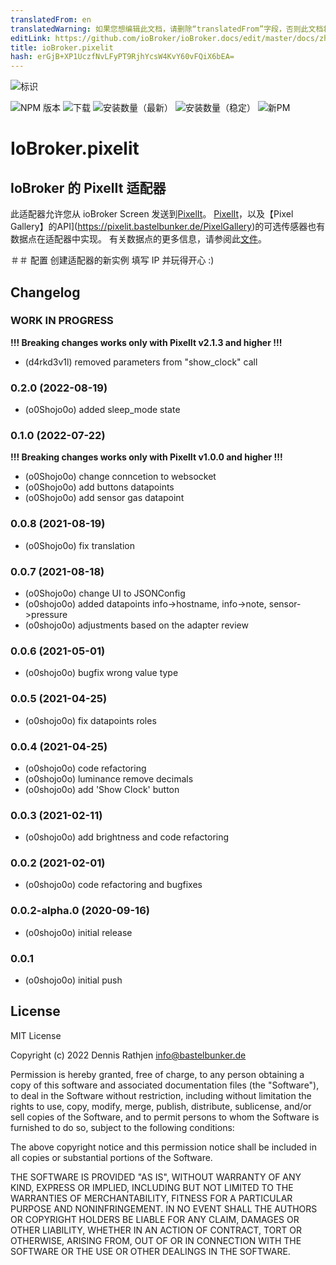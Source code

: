 ```yaml
---
translatedFrom: en
translatedWarning: 如果您想编辑此文档，请删除“translatedFrom”字段，否则此文档将再次自动翻译
editLink: https://github.com/ioBroker/ioBroker.docs/edit/master/docs/zh-cn/adapterref/iobroker.pixelit/README.md
title: ioBroker.pixelit
hash: erGjB+XP1UczfNvLFyPT9RjhYcsW4KvY60vFQiX6bEA=
---
```

![标识](../../../en/adapterref/iobroker.pixelit/admin/pixelit.png)

![NPM 版本](http://img.shields.io/npm/v/iobroker.pixelit.svg)
![下载](https://img.shields.io/npm/dm/iobroker.pixelit.svg)
![安装数量（最新）](http://iobroker.live/badges/pixelit-installed.svg)
![安装数量（稳定）](http://iobroker.live/badges/pixelit-stable.svg)
![新PM](https://nodei.co/npm/iobroker.pixelit.png?downloads=true)

# IoBroker.pixelit
## IoBroker 的 PixelIt 适配器
此适配器允许您从 ioBroker Screen 发送到[PixelIt](https://github.com/pixelit-project/PixelIt)。
[PixelIt](https://github.com/pixelit-project/PixelIt)，以及【Pixel Gallery】的API](https://pixelit.bastelbunker.de/PixelGallery)的可选传感器也有数据点在适配器中实现。
有关数据点的更多信息，请参阅此[文件](https://pixelit-project.github.io/iobroker.html)。

＃＃ 配置
创建适配器的新实例 填写 IP 并玩得开心 :)

## Changelog

<!--
 https://github.com/AlCalzone/release-script#usage
    npm run release major -- -p iobroker license --all 0.9.8 -> 1.0.0
    npm run release minor -- -p iobroker license --all 0.9.8 -> 0.10.0
    npm run release patch -- -p iobroker license --all 0.9.8 -> 0.9.9
    npm run release prerelease beta -- -p iobroker license --all v0.2.1 -> v0.2.2-beta.0
	Placeholder for the next version (at the beginning of the line):
	### **WORK IN PROGRESS**
-->

### **WORK IN PROGRESS**
**!!! Breaking changes works only with PixelIt v2.1.3 and higher !!!**
- (d4rkd3v1l)  removed parameters from "show_clock" call

### 0.2.0 (2022-08-19)

-   (o0Shojo0o) added sleep_mode state

### 0.1.0 (2022-07-22)
**!!! Breaking changes works only with PixelIt v1.0.0 and higher !!!**
-   (o0Shojo0o) change conncetion to websocket
-   (o0Shojo0o) add buttons datapoints
-   (o0Shojo0o) add sensor gas datapoint

### 0.0.8 (2021-08-19)

-   (o0Shojo0o) fix translation

### 0.0.7 (2021-08-18)

-   (o0Shojo0o) change UI to JSONConfig
-   (o0shojo0o) added datapoints info->hostname, info->note, sensor->pressure
-   (o0shojo0o) adjustments based on the adapter review

### 0.0.6 (2021-05-01)

-   (o0shojo0o) bugfix wrong value type

### 0.0.5 (2021-04-25)

-   (o0shojo0o) fix datapoints roles

### 0.0.4 (2021-04-25)

-   (o0shojo0o) code refactoring
-   (o0shojo0o) luminance remove decimals
-   (o0shojo0o) add 'Show Clock' button

### 0.0.3 (2021-02-11)

-   (o0shojo0o) add brightness and code refactoring

### 0.0.2 (2021-02-01)

-   (o0shojo0o) code refactoring and bugfixes

### 0.0.2-alpha.0 (2020-09-16)

-   (o0shojo0o) initial release

### 0.0.1

-   (o0shojo0o) initial push

## License

MIT License

Copyright (c) 2022 Dennis Rathjen <info@bastelbunker.de>

Permission is hereby granted, free of charge, to any person obtaining a copy
of this software and associated documentation files (the "Software"), to deal
in the Software without restriction, including without limitation the rights
to use, copy, modify, merge, publish, distribute, sublicense, and/or sell
copies of the Software, and to permit persons to whom the Software is
furnished to do so, subject to the following conditions:

The above copyright notice and this permission notice shall be included in all
copies or substantial portions of the Software.

THE SOFTWARE IS PROVIDED "AS IS", WITHOUT WARRANTY OF ANY KIND, EXPRESS OR
IMPLIED, INCLUDING BUT NOT LIMITED TO THE WARRANTIES OF MERCHANTABILITY,
FITNESS FOR A PARTICULAR PURPOSE AND NONINFRINGEMENT. IN NO EVENT SHALL THE
AUTHORS OR COPYRIGHT HOLDERS BE LIABLE FOR ANY CLAIM, DAMAGES OR OTHER
LIABILITY, WHETHER IN AN ACTION OF CONTRACT, TORT OR OTHERWISE, ARISING FROM,
OUT OF OR IN CONNECTION WITH THE SOFTWARE OR THE USE OR OTHER DEALINGS IN THE
SOFTWARE.